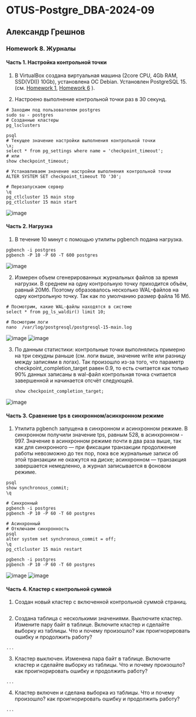 # OTUS-Postgre_DBA-2024-09
## Александр Грешнов

### Homework 8. Журналы 

#### Часть 1. Настройка контрольной точки
1. В VirtualBox создана виртуальная машина (2core CPU, 4Gb RAM, SSD(VDI)) 10Gb), установлена ОС Debian. Установлен PostgreSQL 15. (см. [Homework 1](/Homework/HW-1.md), [Homework 6](/Homework/HW-6.md) ).

2. Настроено выполнение контрольной точки раз в 30 секунд.

```
# Заходим под пользователем postgres
sudo su - postgres
# Созданные кластеры
pg_lsclusters

psql
# Текущее значение настройки выполнения контрольной точки
\x;
select * from pg_settings where name = 'checkpoint_timeout';
# или
show checkpoint_timeout;

# Устанавливаем значение настройки выполнения контрольной точки
ALTER SYSTEM SET checkpoint_timeout TO '30';

# Перезапускаем сервер
\q
pg_ctlcluster 15 main stop
pg_ctlcluster 15 main start

```
![image](https://github.com/user-attachments/assets/5c851c16-fb8b-4dd8-91cf-9467ae6ca5c7)


#### Часть 2. Нагрузка
1. В течение 10 минут c помощью утилиты pgbench подана нагрузка.
```
pgbench -i postgres
pgbench -P 10 -P 60 -T 600 postgres
```
![image](https://github.com/user-attachments/assets/3c3fd333-a019-4e69-bd9a-3bcbcd9a27af)

2. Измерен объем сгенерированных журнальных файлов за время нагрузки. В среднем на одну контрольную точку приходится объём, равный 20Мб. Поэтому образовалось несколько WAL-файлов на одну контрольную точку. Так как по умолчанию размер файла 16 Мб.
```
# Посмотрим, какие WAL-файлы находятся в системе
select * from pg_ls_waldir() limit 10;

# Посмотрим логи
nano  /var/log/postgresql/postgresql-15-main.log

```
![image](https://github.com/user-attachments/assets/95d6506f-c3b5-4896-8bcc-731682088f4e)
![image](https://github.com/user-attachments/assets/a6380a8f-14c9-4f23-92c7-9e0ab12dc3b0)


3. По данным статистики: контрольные точки выполнялись примерно на три секудны раньше (см. логи выше, значение write или разницу между записями в логах). Так произошло из-за того, что параметр checkpoint_completion_target равен 0.9, то есть считается как только 90% данных записаны в wal-файл контрольная точка считается завершенной и начинается отсчёт следующей.
   ```
   show checkpoint_completion_target;

   ```
![image](https://github.com/user-attachments/assets/7166de88-8167-4dec-9592-923cb805ffe1)


#### Часть 3. Сравнение tps в синхронном/асинхронном режиме
1. Утилита pgbench запущена в синхронном и асинхронном режиме. В синхронном получили значение tps, равным 528, в асинхронном - 997. Значение в асинхронном режиме почти в два раза выше, так как для синхронного — при фиксации транзакции продолжение работы невозможно до тех пор, пока все журнальные записи об этой транзакции не окажутся на диске; асинхронном — транзакция завершается немедленно, а журнал записывается в фоновом режиме.
```
psql
show synchronous_commit;
\q

# Синхронный
pgbench -i postgres
pgbench -P 10 -P 60 -T 60 postgres

# Асинхронный
# Отключаем синхронность
psql
alter system set synchronous_commit = off;
\q
pg_ctlcluster 15 main restart

pgbench -i postgres
pgbench -P 10 -P 60 -T 60 postgres
```
![image](https://github.com/user-attachments/assets/3c613f50-a94f-40b5-b68b-a5ffaa0e14d3)
![image](https://github.com/user-attachments/assets/8ca79782-d6d0-4cd0-bd6b-3469329de520)




#### Часть 4. Кластер с контрольной суммой
1. Создан новый кластер с включенной контрольной суммой страниц.
```

```

2. Создана таблица с несколькими значениями. Выключите кластер. Измените пару байт в таблице. Включите кластер и сделайте выборку из таблицы. Что и почему произошло? как проигнорировать ошибку и продолжить работу?
```
...
```

3. Кластер выключен. Изменена пара байт в таблице. Включите кластер и сделайте выборку из таблицы. Что и почему произошло? как проигнорировать ошибку и продолжить работу?
```
...
```

4. Кластер включен и сделана выборка из таблицы. Что и почему произошло? как проигнорировать ошибку и продолжить работу?
```
...
```
